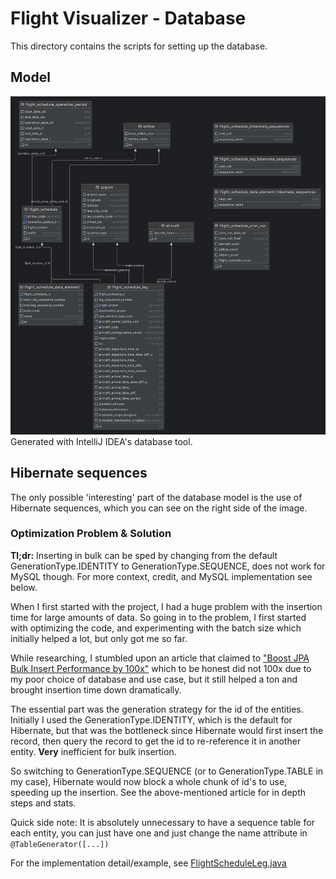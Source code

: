 # Flight Visualizer - Database

This directory contains the scripts for setting up the database.

## Model

![Flight Visualizer](../assets/database-model.png)
Generated with IntelliJ IDEA's database tool.

## Hibernate sequences

The only possible 'interesting' part of the database model is the use of Hibernate sequences, which you can see on the
right side of the image.

### Optimization Problem & Solution

**Tl;dr:** Inserting in bulk can be sped by changing from the default GenerationType.IDENTITY to GenerationType.SEQUENCE, does not
work for MySQL though. For more context, credit, and MySQL implementation see below.

When I first started with the project, I had a huge problem with the insertion time for large amounts of data.
So going in to the problem, I first started with optimizing the code, and experimenting with the batch size which
initially helped a lot, but only got me so far.

While researching, I stumbled upon an article that claimed
to ["Boost JPA Bulk Insert Performance by 100x"](https://dzone.com/articles/spring-boot-boost-jpa-bulk-insert-performance-by-100x)
which to be honest did not 100x due to my poor choice of database and use case, but it still helped a ton and brought
insertion time down dramatically.

The essential part was the generation strategy for the id of the entities. Initially I used the GenerationType.IDENTITY,
which is the default for Hibernate, but that was the bottleneck since Hibernate would first insert the
record, then query the record to get the id to re-reference it in another entity. **Very** inefficient for bulk insertion.

So switching to GenerationType.SEQUENCE (or to GenerationType.TABLE in my case), Hibernate would now block a whole
chunk of id's to use, speeding up the insertion. See the above-mentioned article for in depth steps and stats.

Quick side note: It is absolutely unnecessary to have a sequence table for each entity, you can just have one and just
change the name attribute in `@TableGenerator([...])`

For the implementation detail/example,
see [FlightScheduleLeg.java](../flightvisualizer-backend/src/main/java/com/erijl/flightvisualizer/backend/model/entities/FlightScheduleLeg.java)
